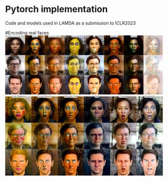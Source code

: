 # Pytorch implementation
Code and models used in LAMDA as a submission to ICLR2023

#Encoding real faces
![encoding1](/oursencoding1s.png)
![encoding2](/oursencoding2s.png)


